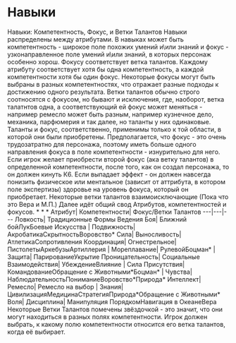 # Навыки

Навыки: Компетентность, Фокус, и Ветки Талантов Навыки распределены между атрибутами. В навыках может быть компетентность \- широкое поле похожих умений и\или знаний и фокус \- узконаправленное поле умений и\или знаний, в которых персонаж особенно хорош. Фокусу соответствует ветка талантов. Каждому атрибуту соответствует хотя бы одна компетентность, а каждой компетентности хотя бы один фокус. Некоторые фокусы могут быть выбраны в разных компетентностях, что отражает разные подходы к достижению одного результата. Ветки талантов обычно строго соотносятся с фокусом, но бывают и исключения, где, наоборот, ветка талатнтов одна, а соответствующий ей фокус может меняться \- например ремесло может быть разным, например кузнечное дело, механика, парфюмерия и так далее, но таланты у них одинаковые. Таланты и фокус, соответственно, применимы только к той области, в которой они были приобретены. Предполагается, что фокус \- это очень трудозатратно для персонажа, поэтому иметь больше одного направления фокуса в поле компетентности \- изнурительно для него. Если игрок желает приобрести второй фокус \(ака ветку талантов\) в определенной компетентности, после того, как он создал персонажа, то он должен кинуть К6\. Если выпадает эффект \- он должен навсегда понизить физическое или ментальное \(зависит от аттрибута, в котором поле экспертизы\) здоровье на уровень фокуса, который он приобретает. Некоторые ветки талантов взаимоисключающие \(Пока что это Вера и М.П.\) Далее идёт общий свод Атрибутов, компетентностей и фокусов. * * * Атрибут| Компетентности| Фокус/Ветки Талантов ---|---|--- Ловкость| Традиционные Формы Ведения Боя| Ближний бойЛукБоевые Искусства | Подвижность| АкробатикаСкрытностьВоровство\* Сила| Выносливость| АтлетикаСопротивления Координация| Огнестрельное| ПистолетыАркебузыАртиллерия | Мореплавание| РулевойБоцман\* | Защита| ПарированиеУкрытие Проницательность| Социальные Взаимодействия| УбеждениеВлияние | Сила Присутствия| КомандованиеОбращение с Животными\*Боцман\* | Чувства| НаблюдательностьПониманиеВоровство\*Природа\* Интеллект| Ремесло| Ремесло на выбор | Знания| ЦивилизацияМедицинаСтратегияПрирода\*Обращение с Животными\* Воля| Дисциплина| Манипуляция ПорядкомНавигация в ОкеанеВера Некоторые Ветки Талантов помечены звёздочкой \- это значит, что они могут находиться в разных полях компетентности. Игрок должен выбрать, к какому полю компетентности относится его ветка талантов, когда её выбирает.
